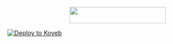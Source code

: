 <p align="center"><a href="https://dashboard.heroku.com/new?template=https://github.com/Noobxcoders/Jessy"> <img src="https://img.shields.io/badge/Deploy%20On%20Heroku-black?style=for-the-badge&logo=heroku" width="220" height="38.45"/></a></p>


[![Deploy to Koyeb](https://www.koyeb.com/static/images/deploy/button.svg)](https://app.koyeb.com/deploy?type=git&repository=https://github.com/Noobxcoders/Jessy&env)
